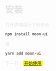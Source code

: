 # <font color=#e2e2e2>安装</font>

<font color=#e2e2e2>打开终端运行下列命令：</font>

```
npm install moon-ui
```

<font color=#e2e2e2>或</font>

```
yarn add moon-ui
```

<font color=#e2e2e2>下一节：<mark>&nbsp;[开始使用](#/doc/get-started)&nbsp;</mark></font>
